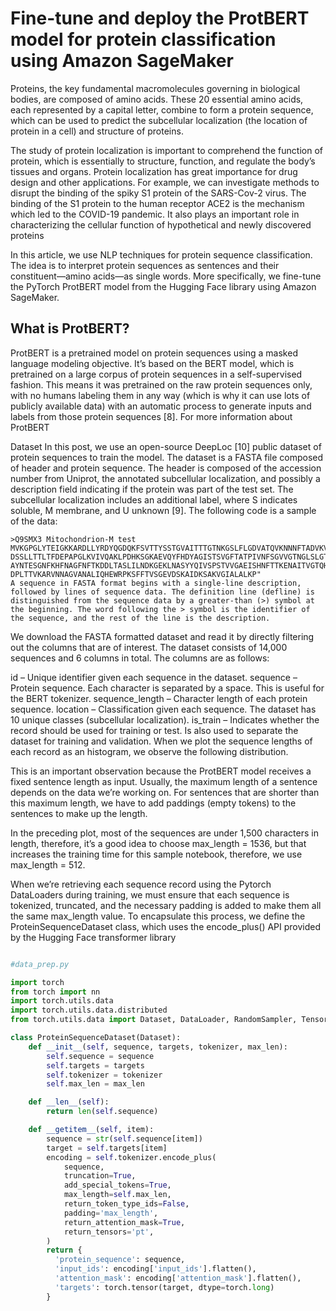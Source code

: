 
# Fine-tune and deploy the ProtBERT model for protein classification using Amazon SageMaker

Proteins, the key fundamental macromolecules governing in biological bodies, are composed of amino acids. These 20 essential amino acids, each represented by a capital letter, combine to form a protein sequence, which can be used to predict the subcellular localization (the location of protein in a cell) and structure of proteins.

The study of protein localization is important to comprehend the function of protein, which is essentially to structure, function, and regulate the body’s tissues and organs. Protein localization has great importance for drug design and other applications. For example, we can investigate methods to disrupt the binding of the spiky S1 protein of the SARS-Cov-2 virus. The binding of the S1 protein to the human receptor ACE2 is the mechanism which led to the COVID-19 pandemic. It also plays an important role in characterizing the cellular function of hypothetical and newly discovered proteins

In this article, we use NLP techniques for protein sequence classification. The idea is to interpret protein sequences as sentences and their constituent—amino acids—as single words. More specifically, we fine-tune the PyTorch ProtBERT model from the Hugging Face library using Amazon SageMaker.

## What is ProtBERT?
ProtBERT is a pretrained model on protein sequences using a masked language modeling objective. It’s based on the BERT model, which is pretrained on a large corpus of protein sequences in a self-supervised fashion. This means it was pretrained on the raw protein sequences only, with no humans labeling them in any way (which is why it can use lots of publicly available data) with an automatic process to generate inputs and labels from those protein sequences [8]. For more information about ProtBERT


Dataset
In this post, we use an open-source DeepLoc [10] public dataset of protein sequences to train the model. The dataset is a FASTA file composed of header and protein sequence. The header is composed of the accession number from Uniprot, the annotated subcellular localization, and possibly a description field indicating if the protein was part of the test set. The subcellular localization includes an additional label, where S indicates soluble, M membrane, and U unknown [9]. The following code is a sample of the data:
```
>Q9SMX3 Mitochondrion-M test
MVKGPGLYTEIGKKARDLLYRDYQGDQKFSVTTYSSTGVAITTTGTNKGSLFLGDVATQVKNNNFTADVKVST
DSSLLTTLTFDEPAPGLKVIVQAKLPDHKSGKAEVQYFHDYAGISTSVGFTATPIVNFSGVVGTNGLSLGTDV
AYNTESGNFKHFNAGFNFTKDDLTASLILNDKGEKLNASYYQIVSPSTVVGAEISHNFTTKENAITVGTQHAL>
DPLTTVKARVNNAGVANALIQHEWRPKSFFTVSGEVDSKAIDKSAKVGIALALKP"
A sequence in FASTA format begins with a single-line description, followed by lines of sequence data. The definition line (defline) is distinguished from the sequence data by a greater-than (>) symbol at the beginning. The word following the > symbol is the identifier of the sequence, and the rest of the line is the description.
```

We download the FASTA formatted dataset and read it by directly filtering out the columns that are of interest. The dataset consists of 14,000 sequences and 6 columns in total. The columns are as follows:

id – Unique identifier given each sequence in the dataset.
sequence – Protein sequence. Each character is separated by a space. This is useful for the BERT tokenizer.
sequence_length – Character length of each protein sequence.
location – Classification given each sequence. The dataset has 10 unique classes (subcellular localization).
is_train – Indicates whether the record should be used for training or test. Is also used to separate the dataset for training and validation.
When we plot the sequence lengths of each record as an histogram, we observe the following distribution.


This is an important observation because the ProtBERT model receives a fixed sentence length as input. Usually, the maximum length of a sentence depends on the data we’re working on. For sentences that are shorter than this maximum length, we have to add paddings (empty tokens) to the sentences to make up the length.

In the preceding plot, most of the sequences are under 1,500 characters in length, therefore, it’s a good idea to choose max_length = 1536, but that increases the training time for this sample notebook, therefore, we use max_length = 512.

When we’re retrieving each sequence record using the Pytorch DataLoaders during training, we must ensure that each sequence is tokenized, truncated, and the necessary padding is added to make them all the same max_length value. To encapsulate this process, we define the ProteinSequenceDataset class, which uses the encode_plus() API provided by the Hugging Face transformer library


```python

#data_prep.py

import torch
from torch import nn
import torch.utils.data
import torch.utils.data.distributed
from torch.utils.data import Dataset, DataLoader, RandomSampler, TensorDataset

class ProteinSequenceDataset(Dataset):
    def __init__(self, sequence, targets, tokenizer, max_len):
        self.sequence = sequence
        self.targets = targets
        self.tokenizer = tokenizer
        self.max_len = max_len

    def __len__(self):
        return len(self.sequence)

    def __getitem__(self, item):
        sequence = str(self.sequence[item])
        target = self.targets[item]
        encoding = self.tokenizer.encode_plus(
            sequence,
            truncation=True,
            add_special_tokens=True,
            max_length=self.max_len,
            return_token_type_ids=False,
            padding='max_length',
            return_attention_mask=True,
            return_tensors='pt',
        )
        return {
          'protein_sequence': sequence,
          'input_ids': encoding['input_ids'].flatten(),
          'attention_mask': encoding['attention_mask'].flatten(),
          'targets': torch.tensor(target, dtype=torch.long)
        }
```
